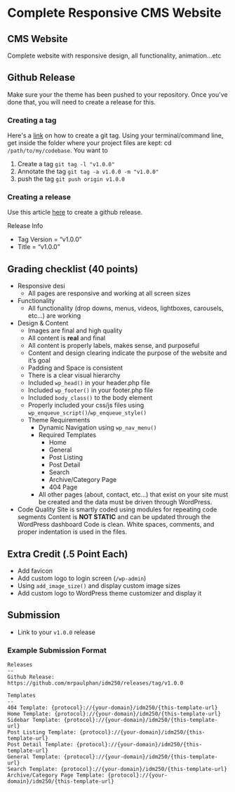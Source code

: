 # Complete Responsive CMS Website

## CMS Website
Complete website with responsive design, all functionality, animation...etc

## Github Release
Make sure your the theme has been pushed to your repository. Once you've done that, you will need to create a release for this. 

### Creating a tag

Here's a [link](https://git-scm.com/book/en/v2/Git-Basics-Tagging) on how to create a git tag. Using your terminal/command line, get inside the folder where your project files are kept: cd `/path/to/my/codebase`. You want to 
1. Create a tag `git tag -l "v1.0.0"`
2. Annotate the tag `git tag -a v1.0.0 -m "v1.0.0"`
3. push the tag `git push origin v1.0.0`

### Creating a release
Use this article [here](https://help.github.com/articles/creating-releases/me) to create a github release. 

Release Info
- Tag Version = “v1.0.0”
- Title = “v1.0.0”

## Grading checklist (40 points)
- Responsive desi
    - All pages are responsive and working at all screen sizes
- Functionality
    - All functionality (drop downs, menus, videos, lightboxes, carousels, etc…) are working
- Design & Content
    - Images are final and high quality
    - All content is **real** and final
    - All content is properly labels, makes sense, and purposeful
    - Content and design clearing indicate the purpose of the website and it’s goal
    - Padding and Space is consistent
    - There is a clear visual hierarchy
    - Included `wp_head()` in your header.php file
    - Included `wp_footer()` in your footer.php file
    - Included `body_class()` to the body element
    - Properly included your css/js files using `wp_enqueue_script()`/`wp_enqueue_style()`
    - Theme Requirements
        - Dynamic Navigation using `wp_nav_menu()`
        - Required Templates
            - Home
            - General
            - Post Listing
            - Post Detail
            - Search
            - Archive/Category Page
            - 404 Page
        - All other pages (about, contact, etc...) that exist on your site must be created and the data must be driven through WordPress. 
- Code Quality
    Site is smartly coded using modules for repeating code segments
    Content is **NOT STATIC** and can be updated through the WordPress dashboard
    Code is clean. White spaces, comments, and proper indentation is used in the files.

## Extra Credit (.5 Point Each)
- Add favicon
- Add custom logo to login screen (`/wp-admin`)
- Using `add_image_size()` and display custom image sizes
- Add custom logo to WordPress theme customizer and display it
  

## Submission
- Link to your `v1.0.0` release

### Example Submission Format
```
Releases
--
Github Release: https://github.com/mrpaulphan/idm250/releases/tag/v1.0.0

Templates
--
404 Template: {protocol}://{your-domain}/idm250/{this-template-url}
Home Template: {protocol}://{your-domain}/idm250/{this-template-url}
Sidebar Template: {protocol}://{your-domain}/idm250/{this-template-url}
Post Listing Template: {protocol}://{your-domain}/idm250/{this-template-url}
Post Detail Template: {protocol}://{your-domain}/idm250/{this-template-url}
General Template: {protocol}://{your-domain}/idm250/{this-template-url}
Search Template: {protocol}://{your-domain}/idm250/{this-template-url}
Archive/Category Page Template: {protocol}://{your-domain}/idm250/{this-template-url}
```
